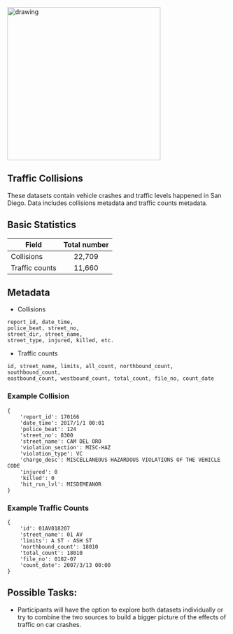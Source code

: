 <img src="https://github.com/data-science-student-society/datathon2019/blob/master/images/traffic_col.png" alt="drawing" width="350"/>

## Traffic Collisions
These datasets contain vehicle crashes and traffic levels happened in San Diego. Data includes collisions metadata and traffic counts metadata.

## Basic Statistics

| Field            | Total number  |
| ---------------- |:-------------:|
| Collisions       | 22,709    |
| Traffic counts   | 11,660     |

## Metadata
- Collisions
```
report_id, date_time,
police_beat, street_no,
street_dir, street_name,
street_type, injured, killed, etc.
```
- Traffic counts
```
id, street_name, limits, all_count, northbound_count, southbound_count,
eastbound_count, westbound_count, total_count, file_no, count_date
```

### Example Collision
``` 
{ 
    'report_id': 170166
    'date_time': 2017/1/1 00:01
    'police_beat': 124
    'street_no': 8300
    'street_name': CAM DEL ORO
    'violation_section': MISC-HAZ
    'violation_type': VC
    'charge_desc': MISCELLANEOUS HAZARDOUS VIOLATIONS OF THE VEHICLE CODE
    'injured': 0
    'killed': 0
    'hit_run_lvl': MISDEMEANOR
}
```

### Example Traffic Counts
```
{ 
    'id': 01AV018207
    'street_name': 01 AV
    'limits': A ST - ASH ST
    'northbound_count': 18010
    'total_count': 18010
    'file_no': 0182-07
    'count_date': 2007/3/13 00:00
}
```

## Possible Tasks:
- Participants will have the option to explore both datasets individually or try to combine the two
sources to build a bigger picture of the effects of traffic on car crashes.
